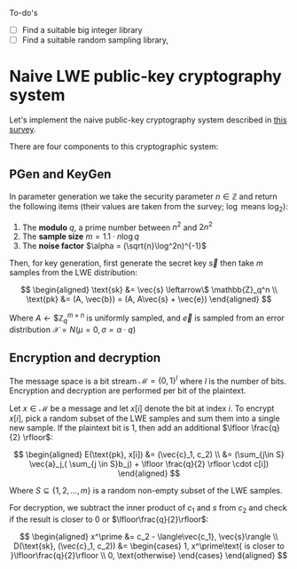 To-do's

- [ ] Find a suitable big integer library
- [ ] Find a suitable random sampling library, 

# Naive LWE public-key cryptography system
Let's implement the naive public-key cryptography system described in [this survey](https://cims.nyu.edu/~regev/papers/lwesurvey.pdf).

There are four components to this cryptographic system:

## PGen and KeyGen
In parameter generation we take the security parameter $n \in \mathbb{Z}$ and return the following items (their values are taken from the survey; $\log$ means $\log_2$):

1. The **modulo** $q$, a prime number between $n^2$ and $2n^2$
1. The **sample size** $m = 1.1 \cdot n\log q$
1. The **noise factor** $\alpha = (\sqrt{n}\log^2n)^{-1}$

Then, for key generation, first generate the secret key $\vec{s}$ then take $m$ samples from the LWE distribution:

$$
\begin{aligned}
\text{sk} &= \vec{s} \leftarrow\$ \mathbb{Z}_q^n \\
\text{pk} &= (A, \vec{b}) = (A, A\vec{s} + \vec{e})
\end{aligned}
$$

Where $A \leftarrow\$\mathbb{Z}_q^{m \times n}$ is uniformly sampled, and $\vec{e}$ is sampled from an error distribution $\mathcal{X} = N(\mu=0, \sigma=\alpha\cdot q)$


## Encryption and decryption
The message space is a bit stream $\mathcal{M} = \{0, 1\}^l$ where $l$ is the number of bits. Encryption and decryption are performed per bit of the plaintext.

Let $x \in \mathcal{M}$ be a message and let $x[i]$ denote the bit at index $i$. To encrypt $x[i]$, pick a random subset of the LWE samples and sum them into a single new sample. If the plaintext bit is 1, then add an additional $\lfloor \frac{q}{2} \rfloor$:

$$
\begin{aligned}
E(\text{pk}, x[i]) &= (\vec{c}_1, c_2) \\
&= (\sum_{j\in S} \vec{a}_j,( \sum_{j \in S}b_j) + \lfloor \frac{q}{2} \rfloor \cdot c[i])
\end{aligned}
$$

Where $S \subseteq \{1, 2, \ldots, m\}$ is a random non-empty subset of the LWE samples.

For decryption, we subtract the inner product of $c_1$ and $s$ from $c_2$ and check if the result is closer to $0$ or $\lfloor\frac{q}{2}\rfloor$:

$$
\begin{aligned}
x^\prime &= c_2 - \langle\vec{c_1}, \vec{s}\rangle \\
D(\text{sk}, (\vec{c}_1, c_2)) &= \begin{cases}
1, x^\prime\text{ is closer to }\lfloor\frac{q}{2}\rfloor \\
0, \text{otherwise}
\end{cases}
\end{aligned}
$$